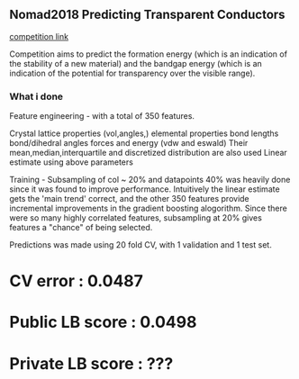 ## Nomad2018 Predicting Transparent Conductors
[competition link](https://www.kaggle.com/c/nomad2018-predict-transparent-conductors)

Competition aims to predict the formation energy (which is an indication of the stability of a new material) and the bandgap energy (which is an indication of the potential for transparency over the visible range).

### What i done
Feature engineering - with a total of 350 features. 

Crystal lattice properties (vol,angles,)
elemental properties
bond lengths
bond/dihedral angles
forces and energy (vdw and eswald)
Their mean,median,interquartile and discretized distribution are also used
Linear estimate using above parameters


Training - 
Subsampling of col ~ 20% and datapoints 40% was heavily done since it was found to improve performance. Intuitively the linear estimate gets the 'main trend' correct, and the other 350 features provide incremental improvements in the gradient boosting alogorithm. Since there were so many highly correlated features, subsampling at 20% gives features a "chance" of being selected. 

Predictions was made using 20 fold CV, with 1 validation and 1 test set. 

# CV error : 0.0487
# Public LB score : 0.0498
# Private LB score : ???
